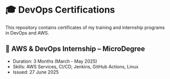 
# 🎓 DevOps Certifications

This repository contains certificates of my training and internship programs in DevOps and AWS.

## 🧠 AWS & DevOps Internship – MicroDegree

- Duration: 3 Months (March - May 2025)  
- Skills: AWS Services, CI/CD, Jenkins, GitHub Actions, Linux  
- Issued: 27 June 2025


